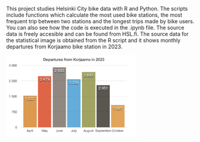 This project studies Helsinki City bike data with R and Python. The scripts include functions which calculate the most used bike stations, the most frequent trip between two stations and the longest trips made by bike users. You can also see how the code is executed in the .ipynb file. The source data is freely accesible and can be found from HSL.fi. The source data for the statistical image is obtained from the R script and it shows monthly departures from Korjaamo bike station in 2023.

<img src="korjaamo_departures.png" alt="korjaamo_departures" width="350"/>
